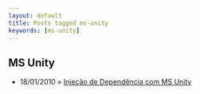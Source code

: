 ```yaml
---
layout: default
title: Posts tagged ms-unity
keywords: [ms-unity]
---
```

<h2 class="category">MS Unity</h2>
<ul class="posts">
<li>
<p>
<span class="date">18/01/2010</span> &raquo; 
<a href="/blog/injecao-de-dependencia-com-ms-unity">Injeção de Dependência com MS Unity</a>
</p>
</li> 
</ul>
